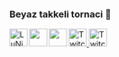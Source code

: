 ### Beyaz takkeli tornaci 👋
<a href="https://youtube.com/candeger">
  <img alt="Twitch" height="32" width="32" src="https://raw.githubusercontent.com/peterthehan/peterthehan/master/assets/youtube.svg">
</a>
<a href="https://twitch.tv/lunizz">
  <img alt="Twitch" height="32" width="32" src="https://raw.githubusercontent.com/peterthehan/peterthehan/master/assets/twitch.svg">
</a>
<a href="https://discord.gg/HfzmfHX">
  <img align="left" alt="LuNiZzers" width="32" src="https://raw.githubusercontent.com/peterthehan/peterthehan/master/assets/discord.svg" />
</a>
<a href="https://twitter.com/CanDeger">
  <img align="left" width="32" src="https://raw.githubusercontent.com/peterthehan/peterthehan/master/assets/twitter.svg" />
</a>
<a href="https://www.linkedin.com/in/CanDeger/">
  <img align="left" width="32" src="https://raw.githubusercontent.com/peterthehan/peterthehan/master/assets/linkedin.svg" />
</a>

<!--
**LuNiZz/lunizz** is a ✨ _special_ ✨ repository because its `README.md` (this file) appears on your GitHub profile.

Here are some ideas to get you started:

- 🔭 I’m currently working on ...
- 🌱 I’m currently learning ...
- 👯 I’m looking to collaborate on ...
- 🤔 I’m looking for help with ...
- 💬 Ask me about ...
- 📫 How to reach me: ...
- 😄 Pronouns: ...
- ⚡ Fun fact: ...
-->
